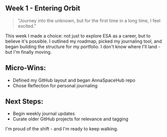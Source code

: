 ## Week 1 - Entering Orbit

> "Journey into the unknown, but for the first time in a long time, I feel excited."

This week I made a choice: not just to explore ESA as a career, but to believe it's possible.
I outlined my roadmap, picked my journaling tool, and began building the structure for my portfolio. I don't know where I'll land - but I'm finally moving.

## Micro-Wins:
- Defined my GitHub layout and began AnnaSpaceHub repo
- Chose Reflection for personal journaling

## Next Steps:
- Begin weekly journal updates
- Curate older GitHub projects for relevance and tagging

I'm proud of the shift - and I'm ready to keep walking.
